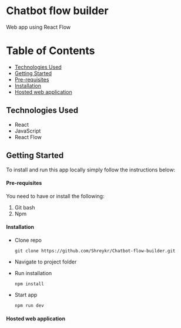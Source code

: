 # Chatbot flow builder

Web app using React Flow

# Table of Contents

- [Technologies Used](#tused)
- [Getting Started](#started)
- [Pre-requisites](#require)
- [Installation](#installation)
- [Hosted web application](#hosted-app)

## Technologies Used<a name="tused"></a>

- React
- JavaScript
- React Flow

## Getting Started<a name="started"></a>

To install and run this app locally simply follow the instructions below:

#### Pre-requisites<a name="require"></a>

You need to have or install the following:

1. Git bash
2. Npm

#### Installation<a name="installation"></a>

- Clone repo

  ```
  git clone https://github.com/Shreykr/Chatbot-flow-builder.git
  ```

- Navigate to project folder
- Run installation

  ```
  npm install
  ```

- Start app
  ```
  npm run dev
  ```

#### Hosted web application<a name="hosted-app"></a>
